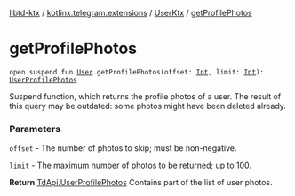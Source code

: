 [libtd-ktx](../../index.md) / [kotlinx.telegram.extensions](../index.md) / [UserKtx](index.md) / [getProfilePhotos](./get-profile-photos.md)

# getProfilePhotos

`open suspend fun `[`User`](https://tdlibx.github.io/td/docs/org/drinkless/td/libcore/telegram/TdApi.User.html)`.getProfilePhotos(offset: `[`Int`](https://kotlinlang.org/api/latest/jvm/stdlib/kotlin/-int/index.html)`, limit: `[`Int`](https://kotlinlang.org/api/latest/jvm/stdlib/kotlin/-int/index.html)`): `[`UserProfilePhotos`](https://tdlibx.github.io/td/docs/org/drinkless/td/libcore/telegram/TdApi.UserProfilePhotos.html)

Suspend function, which returns the profile photos of a user. The result of this query may be
outdated: some photos might have been deleted already.

### Parameters

`offset` - The number of photos to skip; must be non-negative.

`limit` - The maximum number of photos to be returned; up to 100.

**Return**
[TdApi.UserProfilePhotos](https://tdlibx.github.io/td/docs/org/drinkless/td/libcore/telegram/TdApi.UserProfilePhotos.html) Contains part of the list of user photos.

